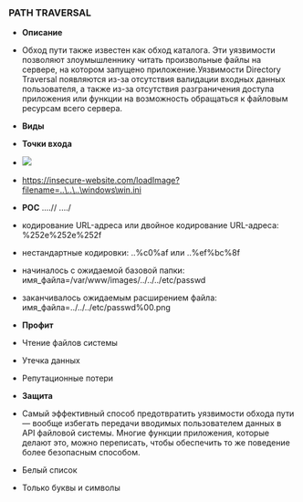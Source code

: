 ### **PATH TRAVERSAL**
* **Описание**
*	Обход пути также известен как обход каталога. Эти уязвимости позволяют злоумышленнику читать произвольные файлы на сервере, на котором запущено приложение.Уязвимости Directory Traversal появляются из-за отсутствия валидации входных данных пользователя, а также из-за отсутствия разграничения доступа приложения или функции на возможность обращаться к файловым ресурсам всего сервера.

* **Виды**

* **Точки входа**
*	<img src="/loadImage?filename=218.png">
*	https://insecure-website.com/loadImage?filename=..\..\..\windows\win.ini

* **POC**
....//
....\/
* кодирование URL-адреса или двойное кодирование URL-адреса:
	%252e%252e%252f
* нестандартные кодировки:
	..%c0%af или ..%ef%bc%8f
* начиналось с ожидаемой базовой папки:
	имя_файла=/var/www/images/../../../etc/passwd
* заканчивалось ожидаемым расширением файла:
	имя_файла=../../../etc/passwd%00.png

* **Профит**
* Чтение файлов системы
* Утечка данных
* Репутационные потери

* **Защита**
* Самый эффективный способ предотвратить уязвимости обхода пути — вообще избегать передачи вводимых пользователем данных в API файловой системы. Многие функции приложения, которые делают это, можно переписать, чтобы обеспечить то же поведение более безопасным способом.
* Белый список
* Только буквы и символы
